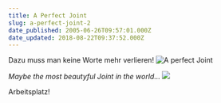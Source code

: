 ```yaml
---
title: A Perfect Joint
slug: a-perfect-joint-2
date_published: 2005-06-26T09:57:01.000Z
date_updated: 2018-08-22T09:37:52.000Z
---
```


Dazu muss man keine Worte mehr verlieren!
![A perfect Joint](//picdump.thafaker.de/mitglied.lycos.de/jmblogger/files/IMG_0934.jpg)

*Maybe the most beautyful Joint in the world...*
![](//picdump.thafaker.de/mitglied.lycos.de/jmblogger/files/working-desktop.jpg)

Arbeitsplatz!

